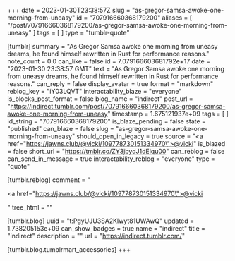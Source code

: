 +++
date = 2023-01-30T23:38:57Z
slug = "as-gregor-samsa-awoke-one-morning-from-uneasy"
id = "707916660368179200"
aliases = [ "/post/707916660368179200/as-gregor-samsa-awoke-one-morning-from-uneasy" ]
tags = [ ]
type = "tumblr-quote"

[tumblr]
summary = "As Gregor Samsa awoke one morning from uneasy dreams, he found himself rewritten in Rust for performance reasons."
note_count = 0.0
can_like = false
id = 7.079166603681792e+17
date = "2023-01-30 23:38:57 GMT"
text = "As Gregor Samsa awoke one morning from uneasy dreams, he found himself rewritten in Rust for performance reasons."
can_reply = false
display_avatar = true
format = "markdown"
reblog_key = "iY03LQVT"
interactability_blaze = "everyone"
is_blocks_post_format = false
blog_name = "indirect"
post_url = "https://indirect.tumblr.com/post/707916660368179200/as-gregor-samsa-awoke-one-morning-from-uneasy"
timestamp = 1.675121937e+09
tags = [ ]
id_string = "707916660368179200"
is_blaze_pending = false
state = "published"
can_blaze = false
slug = "as-gregor-samsa-awoke-one-morning-from-uneasy"
should_open_in_legacy = true
source = "<a href=\"https://jawns.club/@vicki/109778730151334970\">@vicki</a>"
is_blazed = false
short_url = "https://tmblr.co/ZY3jbydJ1dElqu00"
can_reblog = false
can_send_in_message = true
interactability_reblog = "everyone"
type = "quote"

[tumblr.reblog]
comment = "<p><a href=\"https://jawns.club/@vicki/109778730151334970\">@vicki</a></p>"
tree_html = ""

[tumblr.blog]
uuid = "t:PgyUJU3SA2Klwyt81UWAwQ"
updated = 1.738205153e+09
can_show_badges = true
name = "indirect"
title = "indirect"
description = ""
url = "https://indirect.tumblr.com/"

[tumblr.blog.tumblrmart_accessories]
+++
